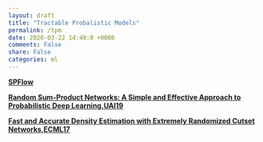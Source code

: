```yaml
---
layout: draft
title: "Tractable Probalistic Models"
permalink: /tpm
date: 2020-03-22 14:49:0 +0000
comments: False
share: False
categories: ml
---
```



**[SPFlow](https://github.com/SPFlow/SPFlow)**


**[Random Sum-Product Networks: A Simple and Effective Approach to Probabilistic Deep Learning,UAI19](http://auai.org/uai2019/proceedings/papers/124.pdf)**

**[Fast and Accurate Density Estimation with Extremely Randomized Cutset Networks,ECML17](http://ecmlpkdd2017.ijs.si/papers/paperID529.pdf)**